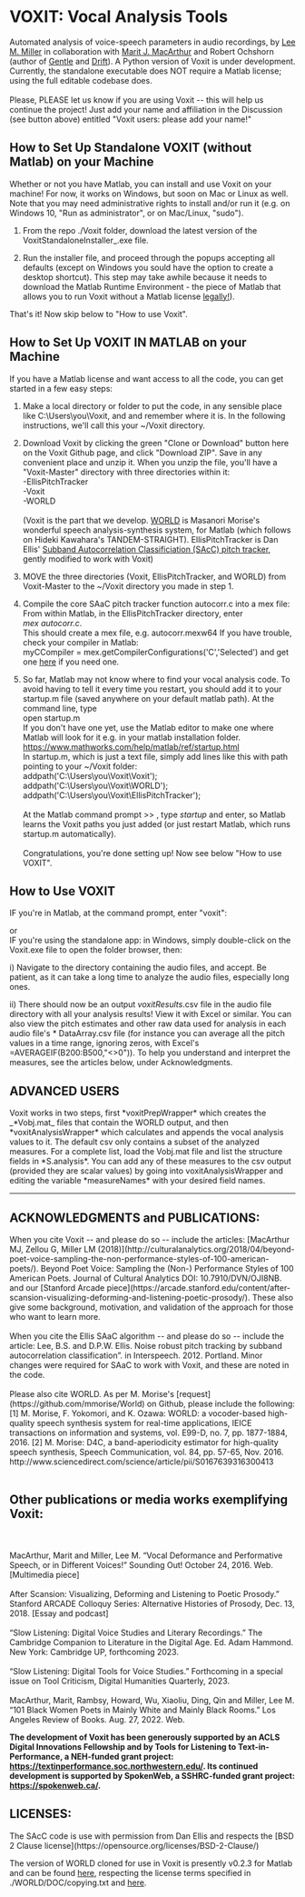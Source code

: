 # VOXIT: Vocal Analysis Tools
Automated analysis of voice-speech parameters in audio recordings, by [Lee M. Miller](https://millerlab.faculty.ucdavis.edu/) in collaboration with [Marit J. MacArthur](https://writing.ucdavis.edu/people/mjmacart/) and Robert Ochshorn (author of [Gentle](http://lowerquality.com/gentle/) and [Drift](http://drift3.lowerquality.com)). A Python version of Voxit is under development. Currently, the standalone executable does NOT require a Matlab license; using the full editable codebase does.\
\
Please, PLEASE let us know if you are using Voxit -- this will help us continue the project! Just add your name and affiliation in the Discussion (see button above) entitled "Voxit users: please add your name!"

<h2>How to Set Up Standalone VOXIT (without Matlab) on your Machine</h2>
Whether or not you have Matlab, you can install and use Voxit on your machine! For now, it works on Windows, but soon on Mac or Linux as well. Note that you may need administrative rights to install and/or run it (e.g. on Windows 10, "Run as administrator", or on Mac/Linux, "sudo"). 

1) From the repo ./Voxit folder, download the latest version of the VoxitStandaloneInstaller_.exe file. 

2) Run the installer file, and proceed through the popups accepting all defaults (except on Windows you sould have the option to create a desktop shortcut). This step may take awhile because it needs to download the Matlab Runtime Environment - the piece of Matlab that allows you to run Voxit without a Matlab license  [legally!](https://www.mathworks.com/products/compiler/matlab-runtime.html)).

That's it! Now skip below to "How to use Voxit".

<h2>How to Set Up VOXIT IN MATLAB on your Machine</h2>
If you have a Matlab license and want access to all the code, you can get started in a few easy steps:

1) Make a local directory or folder to put the code, in any sensible place like C:\Users\you\Voxit, and and remember where it is. In the following instructions, we'll call this your ~/Voxit directory.

2) Download Voxit by clicking the green "Clone or Download" button here on the Voxit Github page, and click "Download ZIP". Save in any convenient place and unzip it. When you unzip the file, you'll have a "Voxit-Master" directory with three directories within it:\
-EllisPitchTracker\
-Voxit\
-WORLD\
\
(Voxit is the part that we develop. [WORLD](http://www.kki.yamanashi.ac.jp/~mmorise/world/english/download.html) is Masanori Morise's wonderful speech analysis-synthesis system, for Matlab (which follows on Hideki Kawahara's TANDEM-STRAIGHT). EllisPitchTracker is Dan Ellis' [Subband Autocorrelation Classificiation (SAcC) pitch tracker](https://github.com/dpwe/SAcC), gently modified to work with Voxit)

3) MOVE the three directories (Voxit, EllisPitchTracker, and WORLD) from Voxit-Master to the ~/Voxit directory you made in step 1.

4) Compile the core SAaC pitch tracker function autocorr.c into a mex file: From within Matlab, in the EllisPitchTracker directory, enter\
  *mex autocorr.c*.\
  This should create a mex file, e.g. autocorr.mexw64
If you have trouble, check your compiler in Matlab:\
  myCCompiler = mex.getCompilerConfigurations('C','Selected')
		and get one [here](https://www.mathworks.com/support/compilers.html) if you need one.

5) So far, Matlab may not know where to find your vocal analysis code. To avoid having to tell it every time you restart, you should add it to your startup.m file (saved anywhere on your default matlab path). At the command line, type\
  open startup.m\
If you don't have one yet, use the Matlab editor to make one where Matlab will look for it e.g. in your matlab installation folder. https://www.mathworks.com/help/matlab/ref/startup.html \
In startup.m, which is just a text file, simply add lines like this with path pointing to your ~/Voxit folder:\
addpath('C:\Users\you\Voxit\Voxit');\
addpath('C:\Users\you\Voxit\WORLD');\
addpath('C:\Users\you\Voxit\EllisPitchTracker');\
\
At the Matlab command prompt >> , type *startup* and enter, so Matlab learns the Voxit paths you just added (or just restart Matlab, which runs startup.m automatically).\
\
Congratulations, you're done setting up! Now see below "How to use VOXIT".


<h2>How to Use VOXIT</h2>
IF you're in Matlab, at the command prompt, enter "voxit":  

or  
IF you're using the standalone app: in Windows, simply double-click on the Voxit.exe file to open the folder browser, then:  

  
i) Navigate to the directory containing the audio files, and accept.  Be patient, as it can take a long time to analyze the audio files, especially long ones.  
  
ii) There should now be an output *voxitResults*.csv file in the audio file directory with all your analysis results! View it with Excel or similar. You can also view the pitch estimates and other raw data used for analysis in each audio file's * DataArray.csv file (for instance you can average all the pitch values in a time range, ignoring zeros, with Excel's =AVERAGEIF(B200:B500,"<>0")). To help you understand and interpret the measures, see the articles below, under Acknowledgments.


<h2>ADVANCED USERS</h2>
Voxit works in two steps, first *voxitPrepWrapper* which creates the _*Vobj.mat_ files that contain the WORLD output, and then *voxitAnalysisWrapper* which calculates and appends the vocal analysis values to it. The default csv only contains a subset of the analyzed measures. For a complete list, load the Vobj.mat file and list the structure fields in *S.analysis*. You can add any of these measures to the csv output (provided they are scalar values) by going into voxitAnalysisWrapper and editing the variable *measureNames* with your desired field names.

___________________________________________________________________
<h2>ACKNOWLEDGMENTS and PUBLICATIONS:</h2>
When you cite Voxit -- and please do so -- include the articles:
[MacArthur MJ, Zellou G, Miller LM (2018)](http://culturalanalytics.org/2018/04/beyond-poet-voice-sampling-the-non-performance-styles-of-100-american-poets/). Beyond Poet Voice: Sampling the (Non-) Performance Styles of 100 American Poets. Journal of Cultural Analytics DOI: 10.7910/DVN/OJI8NB. and our [Stanford Arcade piece](https://arcade.stanford.edu/content/after-scansion-visualizing-deforming-and-listening-poetic-prosody/). These also give some background, motivation, and validation of the approach for those who want to learn more.<br/>
<br/>
When you cite the Ellis SAaC algorithm --  and please do so --  include the article:
Lee, B.S. and D.P.W. Ellis. Noise robust pitch tracking by subband autocorrelation classification”. in Interspeech. 2012. Portland. Minor changes were required for SAaC to work with Voxit, and these are noted in the code.<br/>
<br/>
Please also cite WORLD. As per M. Morise's [request](https://github.com/mmorise/World) on Github, please include the following:
[1] M. Morise, F. Yokomori, and K. Ozawa: WORLD: a vocoder-based high-quality speech synthesis system for real-time applications, IEICE transactions on information and systems, vol. E99-D, no. 7, pp. 1877-1884, 2016.
[2] M. Morise: D4C, a band-aperiodicity estimator for high-quality speech synthesis, Speech Communication, vol. 84, pp. 57-65, Nov. 2016. http://www.sciencedirect.com/science/article/pii/S0167639316300413<br/>
<br/>

<h2>Other publications or media works exemplifying Voxit:</h2><br/>
<br/>
MacArthur, Marit and Miller, Lee M.  “Vocal Deformance and Performative Speech, or in Different Voices!” Sounding Out! October 24, 2016. Web. [Multimedia piece]<br/>
<br/>
After Scansion: Visualizing, Deforming and Listening to Poetic Prosody.” Stanford ARCADE Colloquy Series: Alternative Histories of Prosody, Dec. 13, 2018. [Essay and podcast]<br/>
<br/>
“Slow Listening: Digital Voice Studies and Literary Recordings.” The Cambridge Companion to Literature in the Digital Age. Ed. Adam Hammond. New York: Cambridge UP, forthcoming 2023.<br/>
<br/>
“Slow Listening: Digital Tools for Voice Studies.” Forthcoming in a special issue on Tool Criticism, Digital Humanities Quarterly, 2023.<br/>
<br/>
MacArthur, Marit, Rambsy, Howard, Wu, Xiaoliu, Ding, Qin and Miller, Lee M. “101 Black Women Poets in Mainly White and Mainly Black Rooms.” Los Angeles Review of Books. Aug. 27, 2022. Web.


**The development of Voxit has been generously supported by an ACLS Digital Innovations Fellowship and by Tools for Listening to Text-in-Performance, a NEH-funded grant project: https://textinperformance.soc.northwestern.edu/. Its continued development is supported by SpokenWeb, a SSHRC-funded grant project: https://spokenweb.ca/.**

<h2>LICENSES:</h2>
The SAcC code is use with permission from Dan Ellis and respects the [BSD 2 Clause license](https://opensource.org/licenses/BSD-2-Clause/)

The version of WORLD cloned for use in Voxit is presently v0.2.3 for Matlab and can be found [here](http://www.kki.yamanashi.ac.jp/~mmorise/world/english/download.html), respecting the license terms specified in ./WORLD/DOC/copying.txt and [here](https://github.com/mmorise/World/blob/master/LICENSE.txt).  


